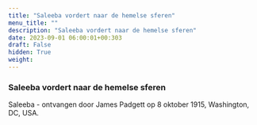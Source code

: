 ```yaml
---
title: "Saleeba vordert naar de hemelse sferen"
menu_title: ""
description: "Saleeba vordert naar de hemelse sferen"
date: 2023-09-01 06:00:01+00:303
draft: False
hidden: True
weight:
---
```

### Saleeba vordert naar de hemelse sferen

Saleeba - ontvangen door James Padgett op 8 oktober 1915, Washington, DC, USA.
